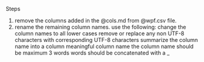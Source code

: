 Steps
1. remove the columns added in the @cols.md from @wpf.csv file.
2. rename the remaining column names. use the following:
change the column names to all lower cases
remove or replace any non UTF-8 characters with corresponding UTF-8 characters
summarize the column name into a column meaningful column name
the column name should be maximum 3 words
words should be concatenated with a _


